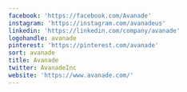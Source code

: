 ```yaml
---
facebook: 'https://facebook.com/Avanade'
instagram: 'https://instagram.com/avanadeus'
linkedin: 'https://linkedin.com/company/avanade'
logohandle: avanade
pinterest: 'https://pinterest.com/avanade'
sort: avanade
title: Avanade
twitter: AvanadeInc
website: 'https://www.avanade.com/'
---
```

